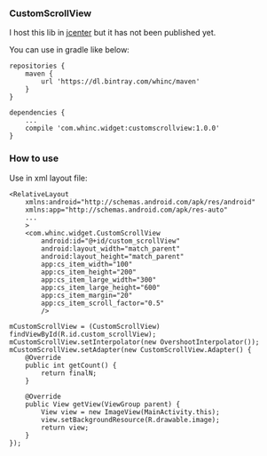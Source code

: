 
### CustomScrollView

I host this lib in [jcenter][1] but it has not been published yet.

You can use in gradle like below:

```
repositories {
    maven {
        url 'https://dl.bintray.com/whinc/maven'
    }
}

dependencies {
    ...
    compile 'com.whinc.widget:customscrollview:1.0.0'
}
```

### How to use

Use in xml layout file:

```
<RelativeLayout
    xmlns:android="http://schemas.android.com/apk/res/android"
    xmlns:app="http://schemas.android.com/apk/res-auto"
    ...
    >
    <com.whinc.widget.CustomScrollView
        android:id="@+id/custom_scrollView"
        android:layout_width="match_parent"
        android:layout_height="match_parent"
        app:cs_item_width="100"
        app:cs_item_height="200"
        app:cs_item_large_width="300"
        app:cs_item_large_height="600"
        app:cs_item_margin="20"
        app:cs_item_scroll_factor="0.5"
        />
```

```
mCustomScrollView = (CustomScrollView) findViewById(R.id.custom_scrollView);
mCustomScrollView.setInterpolator(new OvershootInterpolator());
mCustomScrollView.setAdapter(new CustomScrollView.Adapter() {
    @Override
    public int getCount() {
        return finalN;
    }

    @Override
    public View getView(ViewGroup parent) {
        View view = new ImageView(MainActivity.this);
        view.setBackgroundResource(R.drawable.image);
        return view;
    }
});
```

[1]:https://bintray.com/whinc/maven/customscrollview/view
